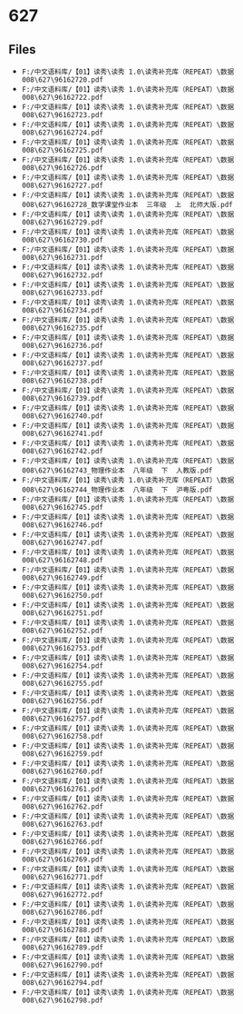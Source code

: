 # 627

## Files

- `F:/中文语料库/【01】读秀\读秀 1.0\读秀补充库（REPEAT）\数据008\627\96162720.pdf`
- `F:/中文语料库/【01】读秀\读秀 1.0\读秀补充库（REPEAT）\数据008\627\96162722.pdf`
- `F:/中文语料库/【01】读秀\读秀 1.0\读秀补充库（REPEAT）\数据008\627\96162723.pdf`
- `F:/中文语料库/【01】读秀\读秀 1.0\读秀补充库（REPEAT）\数据008\627\96162724.pdf`
- `F:/中文语料库/【01】读秀\读秀 1.0\读秀补充库（REPEAT）\数据008\627\96162725.pdf`
- `F:/中文语料库/【01】读秀\读秀 1.0\读秀补充库（REPEAT）\数据008\627\96162726.pdf`
- `F:/中文语料库/【01】读秀\读秀 1.0\读秀补充库（REPEAT）\数据008\627\96162727.pdf`
- `F:/中文语料库/【01】读秀\读秀 1.0\读秀补充库（REPEAT）\数据008\627\96162728_数学课堂作业本  三年级  上  北师大版.pdf`
- `F:/中文语料库/【01】读秀\读秀 1.0\读秀补充库（REPEAT）\数据008\627\96162729.pdf`
- `F:/中文语料库/【01】读秀\读秀 1.0\读秀补充库（REPEAT）\数据008\627\96162730.pdf`
- `F:/中文语料库/【01】读秀\读秀 1.0\读秀补充库（REPEAT）\数据008\627\96162731.pdf`
- `F:/中文语料库/【01】读秀\读秀 1.0\读秀补充库（REPEAT）\数据008\627\96162732.pdf`
- `F:/中文语料库/【01】读秀\读秀 1.0\读秀补充库（REPEAT）\数据008\627\96162733.pdf`
- `F:/中文语料库/【01】读秀\读秀 1.0\读秀补充库（REPEAT）\数据008\627\96162734.pdf`
- `F:/中文语料库/【01】读秀\读秀 1.0\读秀补充库（REPEAT）\数据008\627\96162735.pdf`
- `F:/中文语料库/【01】读秀\读秀 1.0\读秀补充库（REPEAT）\数据008\627\96162736.pdf`
- `F:/中文语料库/【01】读秀\读秀 1.0\读秀补充库（REPEAT）\数据008\627\96162737.pdf`
- `F:/中文语料库/【01】读秀\读秀 1.0\读秀补充库（REPEAT）\数据008\627\96162738.pdf`
- `F:/中文语料库/【01】读秀\读秀 1.0\读秀补充库（REPEAT）\数据008\627\96162739.pdf`
- `F:/中文语料库/【01】读秀\读秀 1.0\读秀补充库（REPEAT）\数据008\627\96162740.pdf`
- `F:/中文语料库/【01】读秀\读秀 1.0\读秀补充库（REPEAT）\数据008\627\96162741.pdf`
- `F:/中文语料库/【01】读秀\读秀 1.0\读秀补充库（REPEAT）\数据008\627\96162742.pdf`
- `F:/中文语料库/【01】读秀\读秀 1.0\读秀补充库（REPEAT）\数据008\627\96162743_物理作业本  八年级  下  人教版.pdf`
- `F:/中文语料库/【01】读秀\读秀 1.0\读秀补充库（REPEAT）\数据008\627\96162744_物理作业本  八年级  下  沪粤版.pdf`
- `F:/中文语料库/【01】读秀\读秀 1.0\读秀补充库（REPEAT）\数据008\627\96162745.pdf`
- `F:/中文语料库/【01】读秀\读秀 1.0\读秀补充库（REPEAT）\数据008\627\96162746.pdf`
- `F:/中文语料库/【01】读秀\读秀 1.0\读秀补充库（REPEAT）\数据008\627\96162747.pdf`
- `F:/中文语料库/【01】读秀\读秀 1.0\读秀补充库（REPEAT）\数据008\627\96162748.pdf`
- `F:/中文语料库/【01】读秀\读秀 1.0\读秀补充库（REPEAT）\数据008\627\96162749.pdf`
- `F:/中文语料库/【01】读秀\读秀 1.0\读秀补充库（REPEAT）\数据008\627\96162750.pdf`
- `F:/中文语料库/【01】读秀\读秀 1.0\读秀补充库（REPEAT）\数据008\627\96162751.pdf`
- `F:/中文语料库/【01】读秀\读秀 1.0\读秀补充库（REPEAT）\数据008\627\96162752.pdf`
- `F:/中文语料库/【01】读秀\读秀 1.0\读秀补充库（REPEAT）\数据008\627\96162753.pdf`
- `F:/中文语料库/【01】读秀\读秀 1.0\读秀补充库（REPEAT）\数据008\627\96162754.pdf`
- `F:/中文语料库/【01】读秀\读秀 1.0\读秀补充库（REPEAT）\数据008\627\96162755.pdf`
- `F:/中文语料库/【01】读秀\读秀 1.0\读秀补充库（REPEAT）\数据008\627\96162756.pdf`
- `F:/中文语料库/【01】读秀\读秀 1.0\读秀补充库（REPEAT）\数据008\627\96162757.pdf`
- `F:/中文语料库/【01】读秀\读秀 1.0\读秀补充库（REPEAT）\数据008\627\96162758.pdf`
- `F:/中文语料库/【01】读秀\读秀 1.0\读秀补充库（REPEAT）\数据008\627\96162759.pdf`
- `F:/中文语料库/【01】读秀\读秀 1.0\读秀补充库（REPEAT）\数据008\627\96162760.pdf`
- `F:/中文语料库/【01】读秀\读秀 1.0\读秀补充库（REPEAT）\数据008\627\96162761.pdf`
- `F:/中文语料库/【01】读秀\读秀 1.0\读秀补充库（REPEAT）\数据008\627\96162762.pdf`
- `F:/中文语料库/【01】读秀\读秀 1.0\读秀补充库（REPEAT）\数据008\627\96162763.pdf`
- `F:/中文语料库/【01】读秀\读秀 1.0\读秀补充库（REPEAT）\数据008\627\96162766.pdf`
- `F:/中文语料库/【01】读秀\读秀 1.0\读秀补充库（REPEAT）\数据008\627\96162769.pdf`
- `F:/中文语料库/【01】读秀\读秀 1.0\读秀补充库（REPEAT）\数据008\627\96162771.pdf`
- `F:/中文语料库/【01】读秀\读秀 1.0\读秀补充库（REPEAT）\数据008\627\96162772.pdf`
- `F:/中文语料库/【01】读秀\读秀 1.0\读秀补充库（REPEAT）\数据008\627\96162786.pdf`
- `F:/中文语料库/【01】读秀\读秀 1.0\读秀补充库（REPEAT）\数据008\627\96162788.pdf`
- `F:/中文语料库/【01】读秀\读秀 1.0\读秀补充库（REPEAT）\数据008\627\96162789.pdf`
- `F:/中文语料库/【01】读秀\读秀 1.0\读秀补充库（REPEAT）\数据008\627\96162790.pdf`
- `F:/中文语料库/【01】读秀\读秀 1.0\读秀补充库（REPEAT）\数据008\627\96162794.pdf`
- `F:/中文语料库/【01】读秀\读秀 1.0\读秀补充库（REPEAT）\数据008\627\96162798.pdf`
